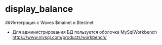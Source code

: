 # display_balance

##Интеграция с Waves $mainet и $testnet

* Для администрирования БД пользуется оболочка MySqlWorkbench https://www.mysql.com/products/workbench/
